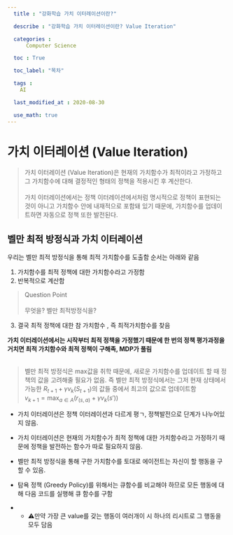 ```yaml
---
  title : "강화학습 가치 이터레이션이란?"

  describe : "강화학습 가치 이터레이션이란? Value Iteration"

  categories : 
      Computer Science

  toc : True

  toc_label: "목차"

  tags : 
    AI

  last_modified_at : 2020-08-30

  use_math: true
---
```

# 가치 이터레이션 (Value Iteration)

> 가치 이터레이션 (Value Iteration)은 현재의 가치함수가 최적이라고 가정하고 그 가치함수에 대해 결정적인 형태의 정책을 적용시킨 후 계산한다. <br><br> 가치 이터레이션에서는 정책 이터레이션에서처럼 명시적으로 정책이 표현되는 것이 아니고 가치함수 안에 내재적으로 포함돼 있기  때문에, 가치함수를 업데이트하면 자동으로 정책 또한 발전된다.

## 벨만 최적 방정식과 가치 이터레이션

우리는 벨만 최적 방정식을 통해 최적 가치함수를 도출함 순서는 아래와 같음

1. 가치함수를 최적 정책에 대한 가치함수라고 가정함
2. 반복적으로 계산함 
> Question Point <br> <br> 무엇을? 벨만 최적방정식을?
3. 결국 최적 정책에 대한 참 가치함수 , 즉 최적가치함수를 찾음

**가치 이터레이션에서는 시작부터 최적 정책을 가정했기 때문에 한 번의 정책 평가과정을 거치면 최적 가치함수와 최적 정책이 구해족, MDP가 풀림**<br><br>

> 벨만 최적 방정식은 max값을 취학 때문에, 새로운 가치함수를 업데이트 할 때 정책의 값을 고려해줄 필요가 없음. 즉 벨만 최적 방정식에서는 그저 현재 상태에서 가능한 $R_{t+1} + \gamma v_k(S_{t+1})$의 값들 중에서 최고의 값으로 업데이트함<br>$v_{k+1} = \displaystyle \max_{a\in A}(r_{(s,a)} + \gamma v_k(s'))$

* 가치 이터레이션은 정책 이터레이션과 다르게 평ㄱ, 정책발전으로 단계가 나누어있지 않음.

* 가치 이터레이션은 현재의 가치함수가 최적 정책에 대한 가치함수라고 가정하기 때문에 정책을 발전하는 함수가 따로 필요하지 않음.

* 벨만 최적 방정식을 통해 구한 가치함수를 토대로 에이전트는 자신이 할 행동을 구할 수 있음.

* 탐욕 정책 (Greedy Policy)를 위해서는 큐함수를 비교해야 하므로 모든 행동에 대해 다음 코드를 실행해 큐 함수를 구함
* * ⚠️만약 가장 큰 value를 갖는 행동이 여러개이 시 하나의 리시트로 그 행동을 모두 담음